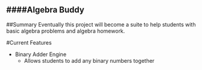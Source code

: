 ####Algebra Buddy
-----------------------------

##Summary
Eventually this project will become a suite to help students with basic algebra problems and algebra homework.

#Current Features
- Binary Adder Engine
	+ Allows students to add any binary numbers together